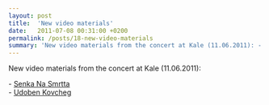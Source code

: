 ```yaml
---
layout: post
title:  'New video materials'
date:   2011-07-08 00:31:00 +0200
permalink: /posts/18-new-video-materials
summary: 'New video materials from the concert at Kale (11.06.2011): - Senka Na Smrtta - Udoben Kovcheg'
---
```


<p>New video materials from the concert at Kale (11.06.2011):</p><p>- <a href="http://www.youtube.com/watch?v=TiIyN0vKfmw">Senka Na Smrtta</a><br />- <a href="http://www.youtube.com/watch?v=ZYXAlbvqpFU">Udoben Kovcheg</a></p>
